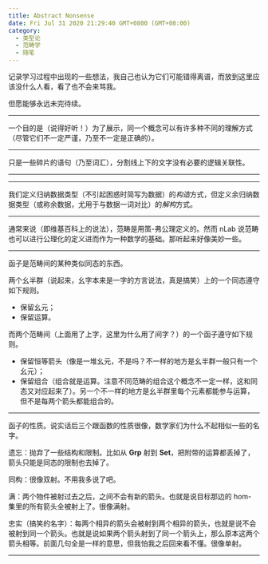 ```yaml
---
title: Abstract Nonsense
date: Fri Jul 31 2020 21:29:40 GMT+0800 (GMT+08:00)
category:
  - 类型论
  - 范畴学
  - 随笔
---
```


记录学习过程中出现的一些想法，我自己也认为它们可能错得离谱，而放到这里应该没什么人看，看了也不会来骂我。

但愿能够永远未完待续。

---

一个目的是（说得好听！）为了展示，同一个概念可以有许多种不同的理解方式（尽管它们不一定严谨，乃至不一定是正确的）。

---

只是一些碎片的语句（乃至词汇），分割线上下的文字没有必要的逻辑关联性。

---
---

我们定义归纳数据类型（不引起困惑时简写为数据）的*构造*方式，但定义余归纳数据类型（或称余数据，尤用于与数据一词对比）的*解构*方式。

---

通常来说（即维基百科上的说法），范畴是用策-弗公理定义的。然而 nLab 说范畴也可以进行公理化的定义进而作为一种数学的基础。那听起来好像美妙一些。

---

函子是范畴间的某种类似同态的东西。

两个幺半群（说起来，幺字本来是一字的方言说法，真是搞笑）上的一个同态遵守如下规则。

- 保留幺元；
- 保留运算。

而两个范畴间（上面用了上字，这里为什么用了间字？）的一个函子遵守如下规则。

- 保留恒等箭头（像是一堆幺元，不是吗？不一样的地方是幺半群一般只有一个幺元）；
- 保留组合（组合就是运算。注意不同范畴的组合这个概念不一定一样，这和同态又对应起来了）。另一个不一样的地方是幺半群里每个元素都能参与运算，但不是每两个箭头都能组合的。

---

函子的性质。说实话后三个跟函数的性质很像，数学家们为什么不起相似一些的名字。

遗忘：抛弃了一些结构和限制。比如从 **Grp** 射到 **Set**，把附带的运算都丢掉了，箭头只能是同态的限制也去掉了。

同构：很像双射。不用我多说了吧。

满：两个物件被射过去之后，之间不会有新的箭头。也就是说目标那边的 hom- 集里的所有箭头全被射上了。很像满射。

忠实（搞笑的名字）：每两个相异的箭头会被射到两个相异的箭头，也就是说不会被射到同一个箭头。也就是说如果两个箭头射到了同一个箭头上，那么原本这两个箭头相等。前面几句全是一样的意思，但我怕我之后回来看不懂。很像单射。

---

<Unfinished />